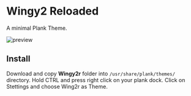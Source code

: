 # Wingy2 Reloaded
A minimal Plank Theme.

![preview](https://raw.githubusercontent.com/darim92/wingy2r/master/preview.png)

## Install
Download and copy **Wingy2r** folder into `/usr/share/plank/themes/` directory. Hold CTRL and press right click on your plank dock. Click on Stettings and choose Wing2r as Theme. 



